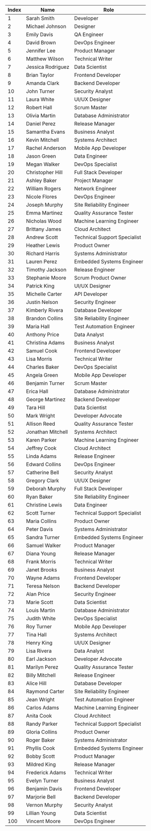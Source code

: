 | Index | Name               | Role                       |
|-------|--------------------|----------------------------|
| 1     | Sarah Smith        | Developer                  |
| 2     | Michael Johnson    | Designer                   |
| 3     | Emily Davis        | QA Engineer                |
| 4     | David Brown        | DevOps Engineer            |
| 5     | Jennifer Lee       | Product Manager            |
| 6     | Matthew Wilson     | Technical Writer           |
| 7     | Jessica Rodriguez  | Data Scientist             |
| 8     | Brian Taylor       | Frontend Developer         |
| 9     | Amanda Clark       | Backend Developer          |
| 10    | John Turner        | Security Analyst           |
| 11    | Laura White        | UI/UX Designer             |
| 12    | Robert Hall        | Scrum Master               |
| 13    | Olivia Martin      | Database Administrator     |
| 14    | Daniel Perez       | Release Manager            |
| 15    | Samantha Evans     | Business Analyst           |
| 16    | Kevin Mitchell     | Systems Architect          |
| 17    | Rachel Anderson    | Mobile App Developer       |
| 18    | Jason Green        | Data Engineer              |
| 19    | Megan Walker       | DevOps Specialist          |
| 20    | Christopher Hill   | Full Stack Developer        |
| 21    | Ashley Baker       | Project Manager            |
| 22    | William Rogers     | Network Engineer           |
| 23    | Nicole Flores      | DevOps Engineer            |
| 24    | Joseph Murphy      | Site Reliability Engineer  |
| 25    | Emma Martinez      | Quality Assurance Tester   |
| 26    | Nicholas Wood      | Machine Learning Engineer  |
| 27    | Brittany James     | Cloud Architect            |
| 28    | Andrew Scott       | Technical Support Specialist|
| 29    | Heather Lewis      | Product Owner              |
| 30    | Richard Harris     | Systems Administrator      |
| 31    | Lauren Perez       | Embedded Systems Engineer  |
| 32    | Timothy Jackson    | Release Engineer            |
| 33    | Stephanie Moore    | Scrum Product Owner        |
| 34    | Patrick King       | UI/UX Designer             |
| 35    | Michelle Carter    | API Developer               |
| 36    | Justin Nelson      | Security Engineer           |
| 37    | Kimberly Rivera    | Database Developer          |
| 38    | Brandon Collins    | Site Reliability Engineer    |
| 39    | Maria Hall         | Test Automation Engineer     |
| 40    | Anthony Price      | Data Analyst                |
| 41    | Christina Adams    | Business Analyst            |
| 42    | Samuel Cook        | Frontend Developer           |
| 43    | Lisa Morris        | Technical Writer             |
| 44    | Charles Baker      | DevOps Specialist            |
| 45    | Angela Green       | Mobile App Developer         |
| 46    | Benjamin Turner    | Scrum Master                 |
| 47    | Erica Hall         | Database Administrator       |
| 48    | George Martinez    | Backend Developer            |
| 49    | Tara Hill          | Data Scientist               |
| 50    | Mark Wright        | Developer Advocate            |
| 51    | Allison Reed       | Quality Assurance Tester     |
| 52    | Jonathan Mitchell  | Systems Architect             |
| 53    | Karen Parker       | Machine Learning Engineer     |
| 54    | Jeffrey Cook       | Cloud Architect               |
| 55    | Linda Adams        | Release Engineer              |
| 56    | Edward Collins     | DevOps Engineer                |
| 57    | Catherine Bell     | Security Analyst               |
| 58    | Gregory Clark      | UI/UX Designer                 |
| 59    | Deborah Murphy     | Full Stack Developer           |
| 60    | Ryan Baker         | Site Reliability Engineer       |
| 61    | Christine Lewis    | Data Engineer                   |
| 62    | Scott Turner       | Technical Support Specialist    |
| 63    | Maria Collins      | Product Owner                   |
| 64    | Peter Davis        | Systems Administrator            |
| 65    | Sandra Turner      | Embedded Systems Engineer        |
| 66    | Samuel Walker      | Product Manager                  |
| 67    | Diana Young        | Release Manager                   |
| 68    | Frank Morris       | Technical Writer                   |
| 69    | Janet Brooks       | Business Analyst                   |
| 70    | Wayne Adams        | Frontend Developer                 |
| 71    | Teresa Nelson      | Backend Developer                  |
| 72    | Alan Price         | Security Engineer                   |
| 73    | Marie Scott        | Data Scientist                      |
| 74    | Louis Martin       | Database Administrator              |
| 75    | Judith White       | DevOps Specialist                    |
| 76    | Roy Turner         | Mobile App Developer                  |
| 77    | Tina Hall          | Systems Architect                     |
| 78    | Henry King         | UI/UX Designer                       |
| 79    | Lisa Rivera        | Data Analyst                          |
| 80    | Earl Jackson       | Developer Advocate                    |
| 81    | Marilyn Perez      | Quality Assurance Tester             |
| 82    | Billy Mitchell     | Release Engineer                       |
| 83    | Alice Hill         | Database Developer                     |
| 84    | Raymond Carter     | Site Reliability Engineer              |
| 85    | Jean Wright        | Test Automation Engineer               |
| 86    | Carlos Adams       | Machine Learning Engineer              |
| 87    | Anita Cook         | Cloud Architect                        |
| 88    | Randy Parker       | Technical Support Specialist            |
| 89    | Gloria Collins     | Product Owner                          |
| 90    | Roger Baker        | Systems Administrator                   |
| 91    | Phyllis Cook       | Embedded Systems Engineer              |
| 92    | Bobby Scott        | Product Manager                         |
| 93    | Mildred King       | Release Manager                          |
| 94    | Frederick Adams    | Technical Writer                         |
| 95    | Evelyn Turner      | Business Analyst                         |
| 96    | Benjamin Davis     | Frontend Developer                       |
| 97    | Marjorie Bell      | Backend Developer                        |
| 98    | Vernon Murphy      | Security Analyst                         |
| 99    | Lillian Young      | Data Scientist                           |
| 100   | Vincent Moore      | DevOps Engineer                            |



